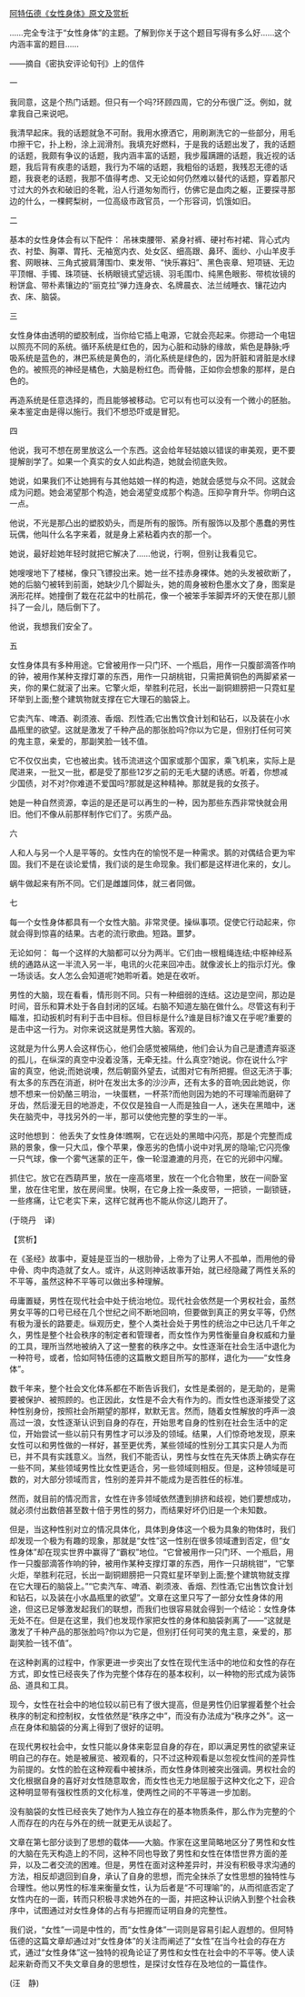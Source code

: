 [阿特伍德《女性身体》原文及赏析](https://www.vrrw.net/wx/12356.html)

……完全专注于“女性身体”的主题。了解到你关于这个题目写得有多么好……这个内涵丰富的题目……

——摘自《密执安评论旬刊》上的信件

一

我同意，这是个热门话题。但只有一个吗?环顾四周，它的分布很广泛。例如，就拿我自己来说吧。

我清早起床。我的话题就急不可耐。我用水撩洒它，用刷涮洗它的一些部分，用毛巾擦干它，扑上粉，涂上润滑剂。我填充好燃料，于是我的话题出发了，我的话题的话题，我颇有争议的话题，我内涵丰富的话题，我步履蹒跚的话题，我近视的话题，我后背有疾患的话题，我行为不端的话题，我粗俗的话题，我残忍无德的话题，我衰老的话题，我那不值得考虑、又无论如何仍然难以替代的话题，穿着那尺寸过大的外衣和破旧的冬靴，沿人行道匆匆而行，仿佛它是血肉之躯，正要探寻那边的什么，一棵鳄梨树，一位高级市政官员，一个形容词，饥饿如旧。

二

基本的女性身体会有以下配件： 吊袜束腰带、紧身衬裤、硬衬布衬裙、背心式内衣、衬垫、胸罩、胃托、无袖宽内衣、处女区、细高跟、鼻环、面纱、小山羊皮手套、网眼袜、三角式披肩薄围巾、束发带、“快乐寡妇”、黑色丧章、短项链、无边平顶帽、手镯、珠项链、长柄眼镜式望远镜、羽毛围巾、纯黑色眼影、带梳妆镜的粉饼盒、带朴素镶边的“丽克拉”弹力连身衣、名牌晨衣、法兰绒睡衣、镶花边内衣、床、脑袋。



三

女性身体由透明的塑胶制成，当你给它插上电源，它就会亮起来。你摁动一个电钮以照亮不同的系统。循环系统是红色的，因为心脏和动脉的缘故，紫色是静脉;呼吸系统是蓝色的，淋巴系统是黄色的，消化系统是绿色的，因为肝脏和肾脏是水绿色的。被照亮的神经是橘色，大脑是粉红色。而骨骼，正如你会想象的那样，是白色的。

再造系统是任意选择的，而且能够被移动。它可以有也可以没有一个微小的胚胎。亲本鉴定由是得以施行。我们不想恐吓或是冒犯。

四

他说，我可不想在房里放这么一个东西。这会给年轻姑娘以错误的审美观，更不要提解剖学了。如果一个真实的女人如此构造，她就会彻底失败。

她说，如果我们不让她拥有与其他姑娘一样的构造，她就会感觉与众不同。这就会成为问题。她会渴望那个构造，她会渴望变成那个构造。压抑孕育升华。你明白这一点。

他说，不光是那凸出的塑胶奶头，而是所有的服饰。所有服饰以及那个愚蠢的男性玩偶，他叫什么名字来着，就是身上紧粘着内衣的那一个。

她说，最好趁她年轻时就把它解决了……他说，行啊，但别让我看见它。

她嗖嗖地下了楼梯，像只飞镖投出来。她一丝不挂赤身裸体。她的头发被砍断了，她的后脑勺被转到前面，她缺少几个脚趾头，她的周身被粉色墨水文了身，图案是涡形花样。她撞倒了栽在花盆中的杜鹃花，像一个被笨手笨脚弄坏的天使在那儿颤抖了一会儿，随后倒下了。

他说，我想我们安全了。

五

女性身体具有多种用途。它曾被用作一只门环、一个瓶启，用作一只腹部滴答作响的钟，被用作某种支撑灯罩的东西，用作一只胡桃钳，只需把黄铜色的两脚紧紧一夹，你的果仁就滚了出来。它擎火炬，举胜利花冠，长出一副铜翅膀把一只霓虹星环举到上面;整个建筑物就支撑在它大理石的脑袋上。

它卖汽车、啤酒、剃须液、香烟、烈性酒;它出售饮食计划和钻石，以及装在小水晶瓶里的欲望。这就是激发了千种产品的那张脸吗?你以为它是，但别打任何可笑的鬼主意，亲爱的，那副笑脸一钱不值。

它不仅仅出卖，它也被出卖。钱币流进这个国家或那个国家，乘飞机来，实际上是爬进来，一批又一批，都是受了那些12岁之前的无毛大腿的诱惑。听着，你想减少国债，对不对?你难道不爱国吗?那就是这种精神。那就是我的女孩子。

她是一种自然资源，幸运的是还是可以再生的一种，因为那些东西非常快就会用旧。他们不像从前那样制作它们了。劣质产品。

六

人和人与另一个人是平等的。女性内在的愉悦不是一种需求。鹅的对偶结合更为牢固。我们不是在谈论爱情，我们谈的是生命现象。我们都是这样进化来的，女儿。

蜗牛做起来有所不同。它们是雌雄同体，就三者同做。

七

每一个女性身体都具有一个女性大脑。非常灵便。操纵事项。促使它行动起来，你就会得到惊喜的结果。古老的流行歌曲。短路。噩梦。

无论如何： 每一个这样的大脑都可以分为两半。它们由一根粗绳连结;中枢神经系统的通路从这一半流入另一半，电讯的火花来回冲击。就像波长上的指示灯光。像一场谈话。女人怎么会知道呢?她聆听着。她是在收听。

男性的大脑，现在看看，情形则不同。只有一种细弱的连结。这边是空间，那边是时间，音乐和算术处于各自封闭的区域。右脑不知道左脑在做什么。尽管这有利于瞄准，扣动扳机时有利于击中目标。但目标是什么?谁是目标?谁又在乎呢?重要的是击中这一行为。对你来说这就是男性大脑。客观的。

这就是为什么男人会这样伤心，他们会感觉被隔绝，他们会认为自己是遭遗弃驱逐的孤儿，在纵深的真空中没着没落，无牵无挂。什么真空?她说。你在说什么?宇宙的真空，他说;而她说噢，然后朝窗外望去，试图对它有所把握。但这无济于事;有太多的东西在消逝，树叶在发出太多的沙沙声，还有太多的音响;因此她说，你想不想来一份奶酪三明治，一块蛋糕，一杯茶?而他则因为她的不可理喻而磨碎了牙齿，然后漫无目的地游走，不仅仅是独自一人而是独自一人，迷失在黑暗中，迷失在脑壳中，寻找另外的一半，那可以使他完整的孪生的一半。

这时他想到： 他丢失了女性身体!瞧啊，它在远处的黑暗中闪亮，那是个完整而成熟的景象，像一只大瓜，像个苹果，像恶劣的色情小说中对乳房的隐喻;它闪亮像一只气球，像一个雾气迷蒙的正午，像一轮湿漉漉的月亮，在它的光卵中闪耀。

抓住它。放它在西葫芦里，放在一座高塔里，放在一个化合物里，放在一间卧室里，放在住宅里，放在房间里。快啊，在它身上拴一条皮带，一把锁，一副锁链，一些疼痛，让它老实下来，这样它就再也不能从你这儿跑开了。

(于晓丹　译)

【赏析】

在《圣经》故事中，夏娃是亚当的一根肋骨，上帝为了让男人不孤单，而用他的骨中骨、肉中肉造就了女人。或许，从这则神话故事开始，就已经隐藏了两性关系的不平等，虽然这种不平等可以做出多种理解。

毋庸置疑，男性在现代社会中处于统治地位。现代社会依然是一个男权社会，虽然男女平等的口号已经在几个世纪之间不断地回响，但要做到真正的男女平等，仍然有极为漫长的路要走。纵观历史，整个人类社会处于男性的统治之中已达几千年之久，男性是整个社会秩序的制定者和管理者，而女性作为男性衡量自身权威和力量的工具，理所当然地被纳入了这一整套的秩序之中。女性逐渐在社会生活中退化为一种符号，或者，恰如阿特伍德的这篇散文题目所写的那样，退化为——“女性身体”。

数千年来，整个社会文化体系都在不断告诉我们，女性是柔弱的，是无助的，是需要被保护、被照顾的。也正因此，女性是不会大有作为的。而女性也逐渐接受了这种性别身份，按照社会所期望的那样，默默无言。然而，随着女性解放的呼声一浪高过一浪，女性逐渐认识到自身的存在，开始思考自身的性别在社会生活中的定位，开始尝试一些以前只有男性才可以涉及的领域。结果，人们惊奇地发现，原来女性可以和男性做的一样好，甚至更优秀，某些领域的性别分工其实只是人为而已，并不具有实践意义。当然，我们不能否认，男性与女性在先天体质上确实存在一些不同，某些领域男性比女性更适合，另一些领域则相反。但是，这种领域是可数的，对大部分领域而言，性别的差异并不能成为是否胜任的标准。

然而，就目前的情况而言，女性在许多领域依然遭到排挤和歧视，她们要想成功，就必须付出数倍甚至数十倍于男性的努力，而结果好坏仍旧是一个未知数。

但是，当这种性别对立的情况具体化，具体到身体这一个极为具象的物体时，我们却发现一个极为有趣的现象，那就是“女性”这一性别在很多领域遭到否定，但“女性身体”却在现实世界中赢得了“霸权”地位。“它曾被用作一只门环、一个瓶启，用作一只腹部滴答作响的钟，被用作某种支撑灯罩的东西，用作一只胡桃钳”，“它擎火炬，举胜利花冠，长出一副铜翅膀把一只霓虹星环举到上面;整个建筑物就支撑在它大理石的脑袋上。”“它卖汽车、啤酒、剃须液、香烟、烈性酒;它出售饮食计划和钻石，以及装在小水晶瓶里的欲望”。文章在这里只写了一部分女性身体的用途，但这已足够激发起我们的联想，而我们也很容易就会得到一个结论：女性身体无处不在。但是在这里，我们也发现作家把女性的身体和脑袋剥离了——“这就是激发了千种产品的那张脸吗?你以为它是，但别打任何可笑的鬼主意，亲爱的，那副笑脸一钱不值”。

在这种剥离的过程中，作家更进一步突出了女性在现代生活中的地位和女性的存在方式，即女性已经丧失了作为完整个体存在的基本权利，以一种物的形式成为装饰品、道具和工具。

现今，女性在社会中的地位较以前已有了很大提高，但是男性仍旧掌握着整个社会秩序的制定和控制权，女性依然是“秩序之中”，而没有办法成为“秩序之外”。这一点在身体和脑袋的分离上得到了很好的证明。

在现代男权社会中，女性只能以身体来彰显自身的存在，即以满足男性的欲望来证明自己的存在。她是被展览、被观看的，只不过这种观看是以忽视女性间的差异性为前提的。女性的脸在这种观看中被抹杀，而女性身体则被突出强调。男权社会的文化根据自身的喜好对女性随意取舍，而女性也无力地屈服于这种文化之下，迎合这种明显带有强权性质的文化标准，使两性之间的不平等进一步加剧。

没有脑袋的女性已经丧失了她作为人独立存在的基本物质条件，那么作为完整的个人而存在的内在与外在的统一就更无从谈起了。

文章在第七部分谈到了思想的载体——大脑。作家在这里简略地区分了男性和女性的大脑在先天构造上的不同，这种不同也导致了男性和女性在体悟世界方面的差异，以及二者交流的困难。但是，男性在面对这种差异时，并没有积极寻求沟通的方法，相反却退回到自身，承认了自身的思想，而完全抹杀了女性思想的独特性与合理性。他以男性的标准来衡量女性，认为后者是“不可理喻”的，从而彻底否定了女性内在的一面，转而只积极寻求她外在的一面，并把这种认识纳入到整个社会秩序中，试图通过对女性身体的占有与把握而证明自身的完整性。

我们说，“女性”一词是中性的，而“女性身体”一词则是容易引起人遐想的。但阿特伍德的这篇文章却通过对“女性身体”的关注而阐述了“女性”在当今社会的存在方式，通过“女性身体”这一独特的视角论证了男性和女性在社会中的不平等。使人读起来新奇而又不失文章自身的思想性，是探讨女性存在及地位的一篇佳作。

(汪　静)

